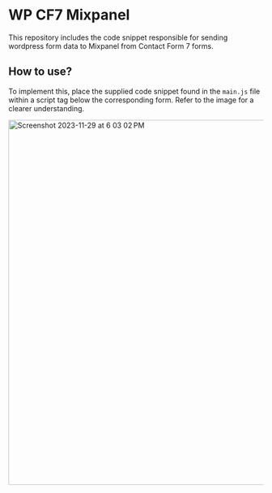 # WP CF7 Mixpanel

This repository includes the code snippet responsible for sending wordpress form data to Mixpanel from Contact Form 7 forms.

## How to use?

To implement this, place the supplied code snippet found in the `main.js` file within a script tag below the corresponding form. Refer to the image for a clearer understanding.

<img width="719" alt="Screenshot 2023-11-29 at 6 03 02 PM" src="https://github.com/ahsanaasim/wp-cf7-mixpanel/assets/17532073/e1dfc0c0-d6d4-4af7-a8bd-0d76af4183a8">
